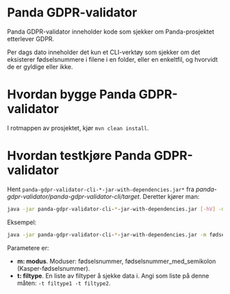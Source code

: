 Panda GDPR-validator
=====================================

Panda GDPR-validator inneholder kode som sjekker om Panda-prosjektet etterlever GDPR.

Per dags dato inneholder det kun et CLI-verktøy som sjekker om det eksisterer fødselsnummere i filene i en folder,
eller en enkeltfil, og hvorvidt de er gyldige eller ikke.


Hvordan bygge Panda GDPR-validator
====================================

I rotmappen av prosjektet, kjør ```mvn clean install```.


Hvordan testkjøre Panda GDPR-validator
========================================

Hent `panda-gdpr-validator-cli-*-jar-with-dependencies.jar*` fra *panda-gdpr-validator/panda-gdpr-validator-cli/target*. Deretter
kjører man:

```sh
java -jar panda-gdpr-validator-cli-*-jar-with-dependencies.jar [-hV] -m=<modus> [-t=<filtyper>]... <bane>
```

Eksempel:

```sh
java -jar panda-gdpr-validator-cli-*-jar-with-dependencies.jar -m fødselsnummer -t feature -t md -t java -t csv -t -t xml sh -t txt -t sql -t r -t js -t ts -t html -t css panda-fakturering/ > fnr-pf.txt
```

Parametere er:

- **m: modus**. Moduser: fødselsnummer, fødselsnummer_med_semikolon (Kasper-fødselsnummer).
- **t: filtype**. En liste av filtyper å sjekke data i. Angi som liste på denne måten: `-t filtype1 -t filtype2`.
